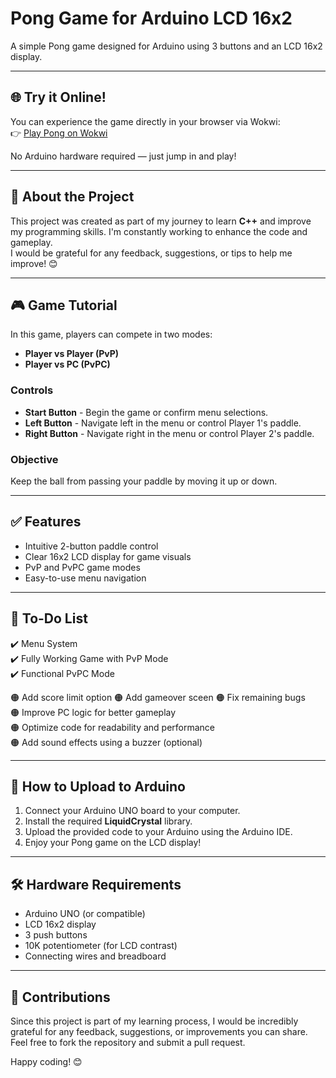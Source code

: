# Pong Game for Arduino LCD 16x2
A simple Pong game designed for Arduino using 3 buttons and an LCD 16x2 display.

---

## 🌐 Try it Online!
You can experience the game directly in your browser via Wokwi:  
👉 [Play Pong on Wokwi](https://wokwi.com/projects/424770408827590657)  

No Arduino hardware required — just jump in and play!

---

## 🎯 About the Project
This project was created as part of my journey to learn **C++** and improve my programming skills. I'm constantly working to enhance the code and gameplay.  
I would be grateful for any feedback, suggestions, or tips to help me improve! 😊  

---

## 🎮 Game Tutorial
In this game, players can compete in two modes:
- **Player vs Player (PvP)**
- **Player vs PC (PvPC)**

### Controls
- **Start Button** - Begin the game or confirm menu selections.
- **Left Button** - Navigate left in the menu or control Player 1's paddle.
- **Right Button** - Navigate right in the menu or control Player 2's paddle.

### Objective
Keep the ball from passing your paddle by moving it up or down.

---

## ✅ Features
- Intuitive 2-button paddle control
- Clear 16x2 LCD display for game visuals
- PvP and PvPC game modes
- Easy-to-use menu navigation

---

## 🔧 To-Do List
✔️ Menu System  
✔️ Fully Working Game with PvP Mode  
✔️ Functional PvPC Mode  

🟠 Add score limit option
🟠 Add gameover sceen
🟠 Fix remaining bugs  
🟠 Improve PC logic for better gameplay  
🟠 Optimize code for readability and performance  
🟠 Add sound effects using a buzzer (optional)  

---

## 📜 How to Upload to Arduino
1. Connect your Arduino UNO board to your computer.
2. Install the required **LiquidCrystal** library.
3. Upload the provided code to your Arduino using the Arduino IDE.
4. Enjoy your Pong game on the LCD display!

---

## 🛠️ Hardware Requirements
- Arduino UNO (or compatible)
- LCD 16x2 display
- 3 push buttons
- 10K potentiometer (for LCD contrast)
- Connecting wires and breadboard

---

## 🤝 Contributions
Since this project is part of my learning process, I would be incredibly grateful for any feedback, suggestions, or improvements you can share. Feel free to fork the repository and submit a pull request.  

Happy coding! 😊
